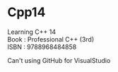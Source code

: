 # Cpp14

Learning C++ 14  
Book : Professional C++ (3rd)  
ISBN : 9788968484858  

Can't using GitHub for VisualStudio

